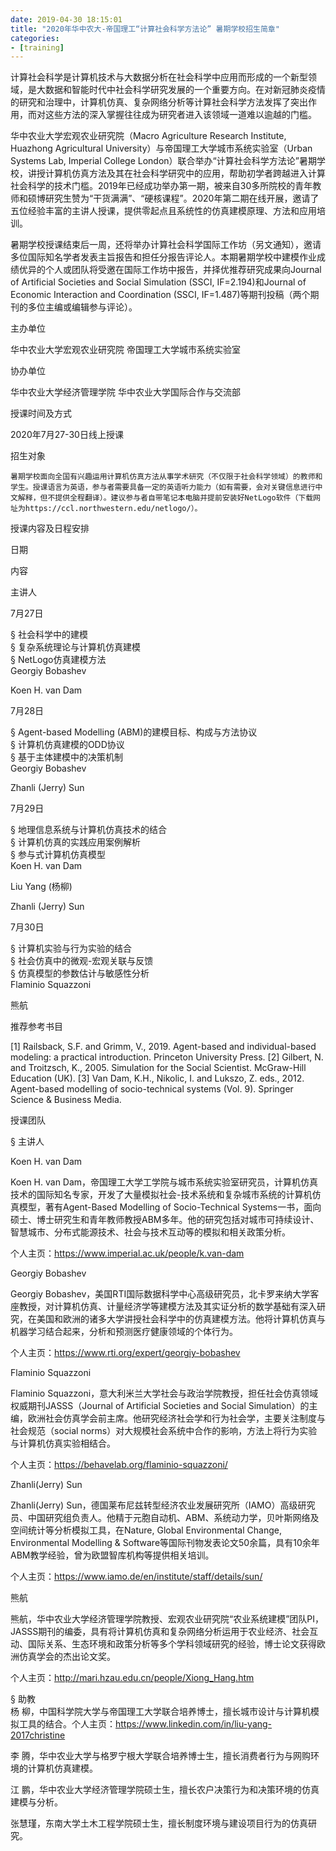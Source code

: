 ```yaml
---
date: 2019-04-30 18:15:01
title: "2020年华中农大-帝国理工“计算社会科学方法论” 暑期学校招生简章"
categories:
- [training]
---
```



计算社会科学是计算机技术与大数据分析在社会科学中应用而形成的一个新型领域，是大数据和智能时代中社会科学研究发展的一个重要方向。在对新冠肺炎疫情的研究和治理中，计算机仿真、复杂网络分析等计算社会科学方法发挥了突出作用，而对这些方法的深入掌握往往成为研究者进入该领域一道难以逾越的门槛。



华中农业大学宏观农业研究院（Macro Agriculture Research Institute, Huazhong Agricultural University）与帝国理工大学城市系统实验室（Urban Systems Lab, Imperial College London）联合举办“计算社会科学方法论”暑期学校，讲授计算机仿真方法及其在社会科学研究中的应用，帮助初学者跨越进入计算社会科学的技术门槛。2019年已经成功举办第一期，被来自30多所院校的青年教师和硕博研究生赞为“干货满满”、“硬核课程”。2020年第二期在线开展，邀请了五位经验丰富的主讲人授课，提供零起点且系统性的仿真建模原理、方法和应用培训。



暑期学校授课结束后一周，还将举办计算社会科学国际工作坊（另文通知），邀请多位国际知名学者发表主旨报告和担任分报告评论人。本期暑期学校中建模作业成绩优异的个人或团队将受邀在国际工作坊中报告，并择优推荐研究成果向Journal of Artificial Societies and Social Simulation (SSCI, IF=2.194)和Journal of Economic Interaction and Coordination (SSCI, IF=1.487)等期刊投稿（两个期刊的多位主编或编辑参与评论）。



主办单位

华中农业大学宏观农业研究院 帝国理工大学城市系统实验室



协办单位

华中农业大学经济管理学院 华中农业大学国际合作与交流部



授课时间及方式

2020年7月27-30日线上授课



招生对象

    暑期学校面向全国有兴趣运用计算机仿真方法从事学术研究（不仅限于社会科学领域）的教师和学生。授课语言为英语，参与者需要具备一定的英语听力能力（如有需要，会对关键信息进行中文解释，但不提供全程翻译）。建议参与者自带笔记本电脑并提前安装好NetLogo软件（下载网址为https://ccl.northwestern.edu/netlogo/）。  



授课内容及日程安排



日期

内容

主讲人

7月27日

§ 社会科学中的建模                                                                         
§ 复杂系统理论与计算机仿真建模                                                            
§ NetLogo仿真建模方法                                                       	
Georgiy Bobashev

Koen H. van Dam

7月28日

§ Agent-based Modelling (ABM)的建模目标、构成与方法协议                                        
§ 计算机仿真建模的ODD协议                                                      
§ 基于主体建模中的决策机制                                                       	
Georgiy Bobashev

Zhanli (Jerry) Sun

7月29日

§ 地理信息系统与计算机仿真技术的结合                                                      
§ 计算机仿真的实践应用案例解析                                                      
§ 参与式计算机仿真模型                                                      	
Koen H. van Dam

Liu Yang (杨柳)

Zhanli (Jerry) Sun

7月30日

§ 计算机实验与行为实验的结合                                                      
§ 社会仿真中的微观-宏观关联与反馈                                                      
§ 仿真模型的参数估计与敏感性分析                                                      	
Flaminio Squazzoni

熊航



推荐参考书目

[1]   Railsback, S.F. and Grimm, V., 2019. Agent-based and individual-based modeling: a practical introduction. Princeton University Press.
[2]   Gilbert, N. and Troitzsch, K., 2005. Simulation for the Social Scientist. McGraw-Hill Education (UK).
[3]   Van Dam, K.H., Nikolic, I. and Lukszo, Z. eds., 2012. Agent-based modelling of socio-technical systems (Vol. 9). Springer Science & Business Media.


授课团队

§  主讲人




Koen H. van Dam



Koen H. van Dam，帝国理工大学工学院与城市系统实验室研究员，计算机仿真技术的国际知名专家，开发了大量模拟社会-技术系统和复杂城市系统的计算机仿真模型，著有Agent-Based Modelling of Socio-Technical Systems一书，面向硕士、博士研究生和青年教师教授ABM多年。他的研究包括对城市可持续设计、智慧城市、分布式能源技术、社会与技术互动等的模拟和相关政策分析。



个人主页：https://www.imperial.ac.uk/people/k.van-dam





Georgiy Bobashev



Georgiy Bobashev，美国RTI国际数据科学中心高级研究员，北卡罗来纳大学客座教授，对计算机仿真、计量经济学等建模方法及其实证分析的数学基础有深入研究，在美国和欧洲的诸多大学讲授社会科学中的仿真建模方法。他将计算机仿真与机器学习结合起来，分析和预测医疗健康领域的个体行为。



个人主页：https://www.rti.org/expert/georgiy-bobashev





Flaminio Squazzoni



Flaminio Squazzoni，意大利米兰大学社会与政治学院教授，担任社会仿真领域权威期刊JASSS（Journal of Artificial Societies and Social Simulation）的主编，欧洲社会仿真学会前主席。他研究经济社会学和行为社会学，主要关注制度与社会规范（social norms）对大规模社会系统中合作的影响，方法上将行为实验与计算机仿真实验相结合。



个人主页：https://behavelab.org/flaminio-squazzoni/





Zhanli(Jerry) Sun




Zhanli(Jerry) Sun，德国莱布尼兹转型经济农业发展研究所（IAMO）高级研究员、中国研究组负责人。他精于元胞自动机、ABM、系统动力学，贝叶斯网络及空间统计等分析模拟工具，在Nature, Global Environmental Change, Environmental Modelling & Software等国际刊物发表论文50余篇，具有10余年ABM教学经验，曾为欧盟智库机构等提供相关培训。



个人主页：https://www.iamo.de/en/institute/staff/details/sun/





熊航



熊航，华中农业大学经济管理学院教授、宏观农业研究院“农业系统建模”团队PI，JASSS期刊的编委，具有将计算机仿真和复杂网络分析运用于农业经济、社会互动、国际关系、生态环境和政策分析等多个学科领域研究的经验，博士论文获得欧洲仿真学会的杰出论文奖。



个人主页：http://mari.hzau.edu.cn/people/Xiong_Hang.htm



§  助教  
杨  柳，中国科学院大学与帝国理工大学联合培养博士，擅长城市设计与计算机模拟工具的结合。个人主页：https://www.linkedin.com/in/liu-yang-2017christine

李  腾，华中农业大学与格罗宁根大学联合培养博士生，擅长消费者行为与网购环境的计算机仿真建模。

江  鹏，华中农业大学经济管理学院硕士生，擅长农户决策行为和决策环境的仿真建模与分析。

张慧瑾，东南大学土木工程学院硕士生，擅长制度环境与建设项目行为的仿真研究。  